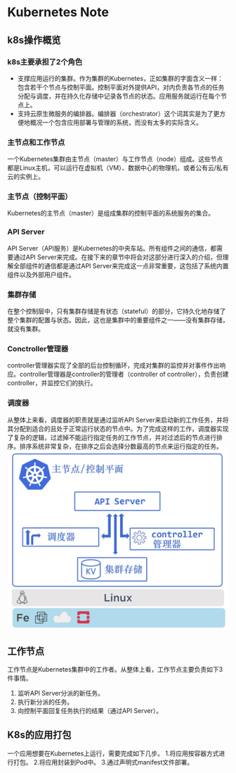 # Kubernetes Note

## k8s操作概览
### k8s主要承担了2个角色
- 支撑应用运行的集群。作为集群的Kubernetes，正如集群的字面含义一样：包含若干个节点与控制平面。控制平面对外提供API，对内负责各节点的任务分配与调度，并在持久化存储中记录各节点的状态。应用服务就运行在每个节点上。
- 支持云原生微服务的编排器。编排器（orchestrator）这个词其实是为了更方便地概况一个包含应用部署与管理的系统，而没有太多的实际含义。

### 主节点和工作节点
一个Kubernetes集群由主节点（master）与工作节点（node）组成。这些节点都是Linux主机，可以运行在虚拟机（VM）、数据中心的物理机，或者公有云/私有云的实例上。

### 主节点（控制平面）
Kubernetes的主节点（master）是组成集群的控制平面的系统服务的集合。

### API Server
API Server（API服务）是Kubernetes的中央车站。所有组件之间的通信，都需要通过API Server来完成。在接下来的章节中将会对这部分进行深入的介绍，但理解全部组件的通信都是通过API Server来完成这一点非常重要，这包括了系统内置组件以及外部用户组件。

### 集群存储
在整个控制层中，只有集群存储是有状态（stateful）的部分，它持久化地存储了整个集群的配置与状态。因此，这也是集群中的重要组件之一——没有集群存储，就没有集群。

### Conctroller管理器
controller管理器实现了全部的后台控制循环，完成对集群的监控并对事件作出响应。controller管理器是controller的管理者（controller of controller），负责创建controller，并监控它们的执行。

### 调度器
从整体上来看，调度器的职责就是通过监听API Server来启动新的工作任务，并将其分配到适合的且处于正常运行状态的节点中。为了完成这样的工作，调度器实现了复杂的逻辑，过滤掉不能运行指定任务的工作节点，并对过滤后的节点进行排序。排序系统非常复杂，在排序之后会选择分数最高的节点来运行指定的任务。
![node事例](./assets/node.png)

## 工作节点
工作节点是Kubernetes集群中的工作者。从整体上看，工作节点主要负责如下3件事情。
1. 监听API Server分派的新任务。
2. 执行新分派的任务。
3. 向控制平面回复任务执行的结果（通过API Server）。

## K8s的应用打包
一个应用想要在Kubernetes上运行，需要完成如下几步。
1.将应用按容器方式进行打包。
2.将应用封装到Pod中。
3.通过声明式manifest文件部署。